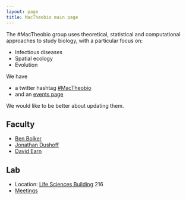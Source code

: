 ```yaml
---
layout: page
title: MacTheobio main page
---
```


The #MacTheobio group uses theoretical, statistical and computational
approaches to study biology, with a particular focus on:

* Infectious diseases
* Spatial ecology
* Evolution

We have

* a twitter hashtag [#MacTheobio](https://twitter.com/hashtag/mactheobio?f=tweets&vertical=default)
* and an [events page](events/)

We would like to be better about updating them.

Faculty
-------

* [Ben Bolker](https://ms.mcmaster.ca/~bolker/)
* [Jonathan Dushoff](dushoff.html)
* [David Earn](https://davidearn.mcmaster.ca/)

Lab
---

* Location: [Life Sciences Building](http://maps.google.com/?ie=UTF8&ll=43.260982,-79.917929&spn=0.000855,0.002064&t=h&z=20) 216 
* [Meetings](https://github.com/mac-theobio/Lab_meeting)

